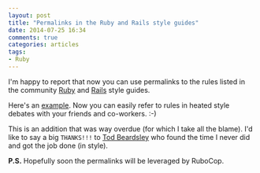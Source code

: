 ```yaml
---
layout: post
title: "Permalinks in the Ruby and Rails style guides"
date: 2014-07-25 16:34
comments: true
categories: articles
tags:
- Ruby
---
```


I'm happy to report that now you can use permalinks to the rules listed in the
community [Ruby](https://github.com/bbatsov/ruby-style-guide) and [Rails](https://github.com/bbatsov/rails-style-guide) style guides.

Here's an
[example](https://github.com/bbatsov/ruby-style-guide#indent-when-to-case).
Now you can easily refer to rules in heated style debates with your
friends and co-workers. :-)

This is an addition that was way overdue (for which I take all the
blame). I'd like to say a big `THANKS!!!` to [Tod Beardsley](https://github.com/todb) who
found the time I never did and got the job done (in style).

**P.S.** Hopefully soon the permalinks will be leveraged by RuboCop.
